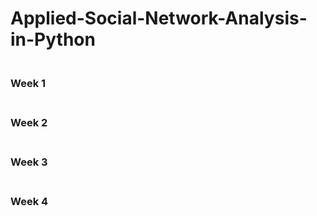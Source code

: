 # Applied-Social-Network-Analysis-in-Python
<div>
  <h3><br>Week 1</br></h3>
</div>

<div>
  <h3><br>Week 2</br><h3>
</div>

<div>
  <h3><br>Week 3</br><h3>
</div>

<div>
  <h3><br>Week 4</br><h3>
</div>
